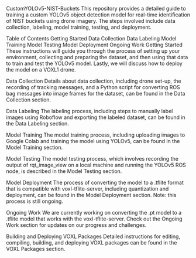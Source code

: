 CustomYOLOv5-NIST-Buckets
This repository provides a detailed guide to training a custom YOLOv5 object detection model for real-time identification of NIST buckets using drone imagery. The steps involved include data collection, labeling, model training, testing, and deployment.

Table of Contents
Getting Started
Data Collection
Data Labeling
Model Training
Model Testing
Model Deployment
Ongoing Work
Getting Started
These instructions will guide you through the process of setting up your environment, collecting and preparing the dataset, and then using that data to train and test the YOLOv5 model. Lastly, we will discuss how to deploy the model on a VOXL1 drone.

Data Collection
Details about data collection, including drone set-up, the recording of tracking messages, and a Python script for converting ROS bag messages into image frames for the dataset, can be found in the Data Collection section.

Data Labeling
The labeling process, including steps to manually label images using Roboflow and exporting the labeled dataset, can be found in the Data Labeling section.

Model Training
The model training process, including uploading images to Google Colab and training the model using YOLOv5, can be found in the Model Training section.

Model Testing
The model testing process, which involves recording the output of rqt_image_view on a local machine and running the YOLOv5 ROS node, is described in the Model Testing section.

Model Deployment
The process of converting the model to a .tflite format that is compatible with voxl-tflite-server, including quantization and deployment, can be found in the Model Deployment section. Note: this process is still ongoing.

Ongoing Work
We are currently working on converting the .pt model to a .tflite model that works with the voxl-tflite-server. Check out the Ongoing Work section for updates on our progress and challenges.

Building and Deploying VOXL Packages
Detailed instructions for editing, compiling, building, and deploying VOXL packages can be found in the VOXL Packages section.

